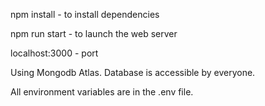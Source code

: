 npm install - to install dependencies

npm run start - to launch the web server

localhost:3000 - port

Using Mongodb Atlas. Database is accessible by everyone.

All environment variables are in the .env file.